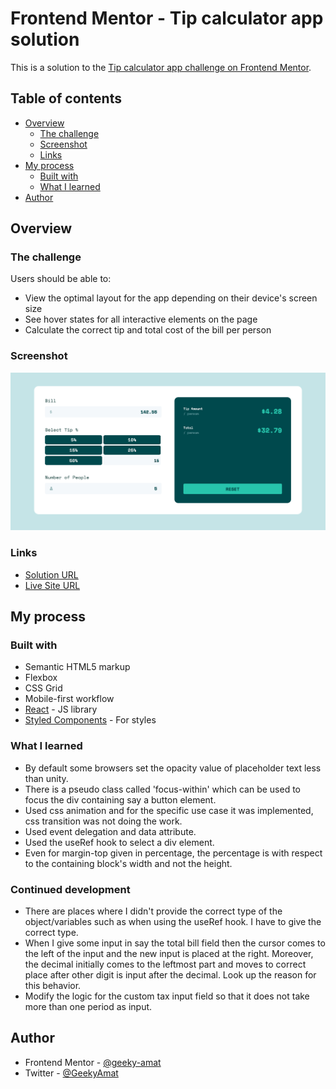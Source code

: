 # Frontend Mentor - Tip calculator app solution

This is a solution to the [Tip calculator app challenge on Frontend Mentor](https://www.frontendmentor.io/challenges/tip-calculator-app-ugJNGbJUX).

## Table of contents

- [Overview](#overview)
  - [The challenge](#the-challenge)
  - [Screenshot](#screenshot)
  - [Links](#links)
- [My process](#my-process)
  - [Built with](#built-with)
  - [What I learned](#what-i-learned)
- [Author](#author)

## Overview

### The challenge

Users should be able to:

- View the optimal layout for the app depending on their device's screen size
- See hover states for all interactive elements on the page
- Calculate the correct tip and total cost of the bill per person

### Screenshot

![](./screenshot_desktop.png)


### Links

- [Solution URL](https://github.com/geeky-amat/tip-calculator-app-react)
- [Live Site URL](https://geeky-amat.github.io/tip-calculator-app-react/)

## My process

### Built with

- Semantic HTML5 markup
- Flexbox
- CSS Grid
- Mobile-first workflow
- [React](https://reactjs.org/) - JS library
- [Styled Components](https://styled-components.com/) - For styles

### What I learned

- By default some browsers set the opacity value of placeholder text less than unity.
- There is a pseudo class called 'focus-within' which can be used to focus the div containing say a button element.
- Used css animation and for the specific use case it was implemented, css transition was not doing the work.
- Used event delegation and data attribute.
- Used the useRef hook to select a div element.
- Even for margin-top given in percentage, the percentage is with respect to the containing block's width and not the height.

### Continued development

- There are places where I didn't provide the correct type of the object/variables such as when using the useRef hook. I have to give the correct type.
- When I give some input in say the total bill field then the cursor comes to the left of the input and the new input is placed at the right. Moreover, the decimal initially comes to the leftmost part and moves to correct place after other digit is input after the decimal. Look up the reason for this behavior.
- Modify the logic for the custom tax input field so that it does not take more than one period as input.

## Author

- Frontend Mentor - [@geeky-amat](https://www.frontendmentor.io/profile/geeky-amat)
- Twitter - [@GeekyAmat](https://www.twitter.com/GeekyAmat)
